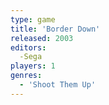 ```yaml
---
type: game
title: 'Border Down'
released: 2003
editors: 
  -Sega
players: 1
genres:
  - 'Shoot Them Up'
---
```

